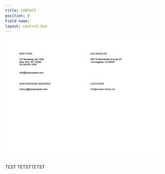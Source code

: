 ```yaml
---
title: CONTACT
position: 0
Field name: 
layout: central-box
---
```


![contact.batu .jpg](/uploads/contact.batu%20.jpg)

TEST TETSTTETST